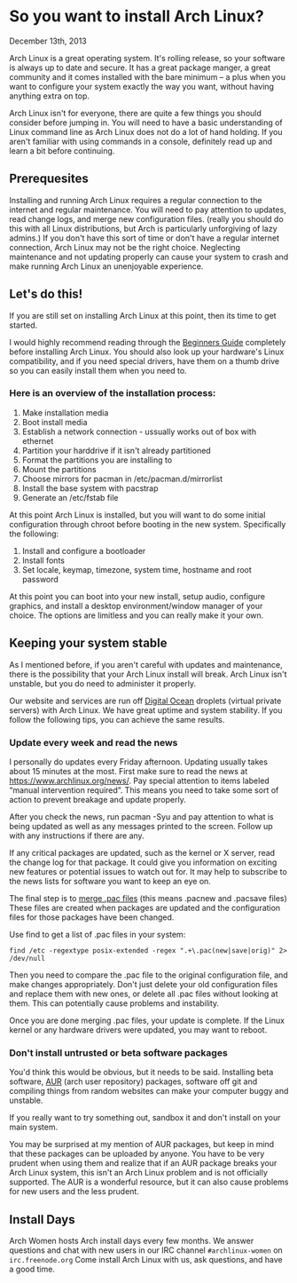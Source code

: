 # So you want to install Arch Linux?

<time datetime="2013-12-13">December 13th, 2013</time>

Arch Linux is a great operating system. It's rolling release, so your software
is always up to date and secure. It has a great package manger, a great
community and it comes installed with the bare minimum – a plus when you want to
configure your system exactly the way you want, without having anything extra on
top.

Arch Linux isn't for everyone, there are quite a few things you should consider
before jumping in. You will need to have a basic understanding of Linux command
line as Arch Linux does not do a lot of hand holding. If you aren't familiar
with using commands in a console, definitely read up and learn a bit before
continuing.

## Prerequesites

Installing and running Arch Linux requires a regular connection to the internet
and regular maintenance. You will need to pay attention to updates, read change
logs, and merge new configuration files. (really you should do this with all
Linux distributions, but Arch is particularly unforgiving of lazy admins.) If
you don't have this sort of time or don't have a regular internet connection,
Arch Linux may not be the right choice. Neglecting maintenance and not updating
properly can cause your system to crash and make running Arch Linux an
unenjoyable experience.

## Let's do this!

If you are still set on installing Arch Linux at this point, then its time to
get started.

I would highly recommend reading through the
[Beginners Guide](https://wiki.archlinux.org/index.php/Beginners%27_Guide)
completely before installing Arch Linux. You should also look up your hardware's
Linux compatibility, and if you need special drivers, have them on a thumb drive
so you can easily install them when you need to.

### Here is an overview of the installation process:

1. Make installation media
2. Boot install media
3. Establish a network connection - ussually works out of box with ethernet
4. Partition your harddrive if it isn't already partitioned
5. Format the partitions you are installing to
6. Mount the partitions
7. Choose mirrors for pacman in /etc/pacman.d/mirrorlist
8. Install the base system with pacstrap
9. Generate an /etc/fstab file

At this point Arch Linux is installed, but you will want to do some initial
configuration through chroot before booting in the new system. Specifically the
following:

1. Install and configure a bootloader
2. Install fonts
3. Set locale, keymap, timezone, system time, hostname and root password

At this point you can boot into your new install, setup audio, configure
graphics, and install a desktop environment/window manager of your choice. The
options are limitless and you can really make it your own.

## Keeping your system stable

As I mentioned before, if you aren't careful with updates and maintenance, there
is the possibility that your Arch Linux install will break. Arch Linux isn't
unstable, but you do need to administer it properly.

Our website and services are run off [Digital Ocean](https://www.digitalocean.com/)
droplets (virtual private servers) with Arch Linux. We have great uptime and
system stability. If you follow the following tips, you can achieve the same
results.

### Update every week and read the news

I personally do updates every Friday afternoon. Updating usually takes about 15
minutes at the most. First make sure to read the news at
https://www.archlinux.org/news/. Pay special attention to items labeled “manual
intervention required”. This means you need to take some sort of action to
prevent breakage and update properly.

After you check the news, run pacman -Syu and pay attention to what is being
updated as well as any messages printed to the screen. Follow up with any
instructions if there are any.

If any critical packages are updated, such as the kernel or X server, read the
change log for that package. It could give you information on exciting new
features or potential issues to watch out for. It may help to subscribe to the
news lists for software you want to keep an eye on.

The final step is to [merge .pac files](https://wiki.archlinux.org/index.php/Pacnew_and_Pacsave_Files#Managing_.pacnew_Files)
(this means .pacnew and .pacsave files) These files are created when packages
are updated and the configuration files for those packages have been changed.

Use find to get a list of .pac files in your system:

    find /etc -regextype posix-extended -regex ".+\.pac(new|save|orig)" 2> /dev/null

Then you need to compare the .pac file to the original configuration file, and
make changes appropriately. Don't just delete your old configuration files and
replace them with new ones, or delete all .pac files without looking at them.
This can potentially cause problems and instability.

Once you are done merging .pac files, your update is complete. If the Linux
kernel or any hardware drivers were updated, you may want to reboot.

### Don't install untrusted or beta software packages

You'd think this would be obvious, but it needs to be said. Installing beta
software, [AUR](https://aur.archlinux.org/) (arch user repository) packages,
software off git and compiling things from random websites can make your
computer buggy and unstable.

If you really want to try something out, sandbox it and don't install on your
main system.

You may be surprised at my mention of AUR packages, but keep in mind that these
packages can be uploaded by anyone. You have to be very prudent when using them
and realize that if an AUR package breaks your Arch Linux system, this isn't an
Arch Linux problem and is not officially supported. The AUR is a wonderful
resource, but it can also cause problems for new users and the less prudent.

## Install Days

Arch Women hosts Arch install days every few months. We answer questions and
chat with new users in our IRC channel ```#archlinux-women``` on
```irc.freenode.org``` Come install Arch Linux with us, ask questions, and have
a good time.
